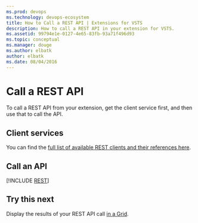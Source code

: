 ```yaml
---
ms.prod: devops
ms.technology: devops-ecosystem
title: How to Call a REST API | Extensions for VSTS
description: How to call a REST API in your extension for VSTS.
ms.assetid: 99794e1e-0127-4e65-83fb-93a71f496d93
ms.topic: conceptual
ms.manager: douge
ms.author: elbatk
author: elbatk
ms.date: 08/04/2016
---
```


# Call a REST API

To call a REST API from your extension, get the client service first, and then use that to call the API.

## Client services

You can find the [full list of available REST clients and their references here](https://www.visualstudio.com/en-us/docs/integrate/extensions/reference/client/rest-clients).

## Call an API

[!INCLUDE [REST](../_shared/procedures/call-rest-api-js.md)]

## Try this next

Display the results of your REST API call [in a Grid](./ui-controls/grido.md).